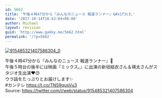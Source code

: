 ```yaml
---
id: 5662
title: '午後４時47分から『みんなのニュース 報道ランナー』&#x1f3c3;'
date: '2017-10-14T18:43:04+08:00'
author: Michael
layout: revision
guid: 'http://www.gakky.me/5662.html'
permalink: '/?p=5662'
---
```


[![915485321407586304_0](http://www.yui-aragaki.org/wp-content/uploads/2017/10/915485321407586304_0.jpg)](http://www.yui-aragaki.org/wp-content/uploads/2017/10/915485321407586304_0.jpg)

午後４時47分から『みんなのニュース 報道ランナー』🏃  
午後５時台の後半には映画『ミックス。』に出演の新垣結衣さん＆瑛太さんがスタジオ生出演❤️😊  
ウラ話をたっぷりとお届けします✨  
\#カンテレ https://t.co/TNS9qusVu3  
Source: <https://twitter.com/i/web/status/915485321407586304>